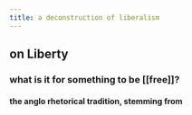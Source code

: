 ```yaml
---
title: a deconstruction of liberalism
---
```


## on Liberty
### what is it for something to be [[free]]?
#### the anglo rhetorical tradition, stemming from
####
